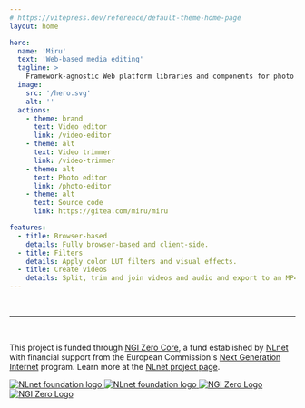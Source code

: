 ```yaml
---
# https://vitepress.dev/reference/default-theme-home-page
layout: home

hero:
  name: 'Miru'
  text: 'Web-based media editing'
  tagline: >
    Framework-agnostic Web platform libraries and components for photo and video editing with WebGL and WebCodecs
  image:
    src: '/hero.svg'
    alt: ''
  actions:
    - theme: brand
      text: Video editor
      link: /video-editor
    - theme: alt
      text: Video trimmer
      link: /video-trimmer
    - theme: alt
      text: Photo editor
      link: /photo-editor
    - theme: alt
      text: Source code
      link: https://gitea.com/miru/miru

features:
  - title: Browser-based
    details: Fully browser-based and client-side.
  - title: Filters
    details: Apply color LUT filters and visual effects.
  - title: Create videos
    details: Split, trim and join videos and audio and export to an MP4.
---
```


<br>

---

<br>

This project is funded through [NGI Zero Core](https://nlnet.nl/core), a fund established by [NLnet](https://nlnet.nl) with financial support from the European Commission's [Next Generation Internet](https://ngi.eu) program. Learn more at the [NLnet project page](https://nlnet.nl/project/Miru).

<p class="flex flex-wrap items-center gap-2">
  <a href="https://nlnet.nl">
    <img class="light-only w-50" src="/nlnet-banner.svg" alt="NLnet foundation logo" />
    <img class="dark-only w-50" src="/nlnet-banner-diapositive.svg" alt="NLnet foundation logo" />
  </a>
  <a href="https://nlnet.nl/core">
    <img class="light-only w-50" src="/NGI0_tag.svg" alt="NGI Zero Logo" />
    <img class="dark-only w-50" src="/NGI0_tag_white_mono.svg" alt="NGI Zero Logo" />
  </a>
</p>
